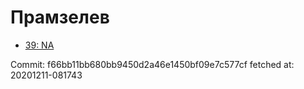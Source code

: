 # Прамзелев
- [39: NA](39.md)

Commit: f66bb11bb680bb9450d2a46e1450bf09e7c577cf
 fetched at: 20201211-081743
